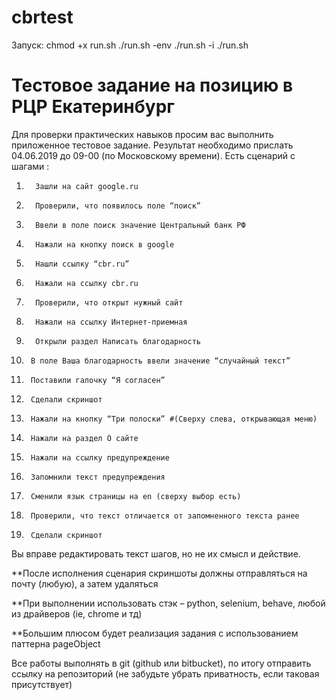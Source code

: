 # cbrtest

Запуск:
  chmod +x run.sh
  ./run.sh -env
  ./run.sh -i
  ./run.sh

# Тестовое задание на позицию в РЦР Екатеринбург

Для проверки практических навыков просим вас выполнить приложенное тестовое задание. Результат необходимо прислать 04.06.2019 до 09-00 (по Московскому времени).
Есть сценарий с шагами :

1.       Зашли на сайт google.ru
2.       Проверили, что появилось поле “поиск”

3.       Ввели в поле поиск значение Центральный банк РФ
4.       Нажали на кнопку поиск в google
5.       Нашли ссылку “cbr.ru”
6.       Нажали на ссылку cbr.ru

7.       Проверили, что открыт нужный сайт
8.       Нажали на ссылку Интернет-приемная
9.       Открыли раздел Написать благодарность

10.      В поле Ваша благодарность ввели значение “случайный текст”
11.      Поставили галочку “Я согласен”
12.      Сделали скриншот

13.      Нажали на кнопку “Три полоски” #(Сверху слева, открывающая меню)
14.      Нажали на раздел О сайте
15.      Нажали на ссылку предупреждение
16.      Запомнили текст предупреждения
17.      Сменили язык страницы на en (сверху выбор есть)
18.      Проверили, что текст отличается от запомненного текста ранее
19.      Сделали скриншот

Вы вправе редактировать текст шагов, но не их смысл и действие.

**После исполнения сценария скриншоты должны отправляться на почту (любую), а затем удаляться

**При выполнении использовать стэк – python, selenium, behave, любой из драйверов (ie, chrome и тд)

**Большим плюсом будет реализация задания с использованием паттерна pageObject

Все работы выполнять в git (github или bitbucket), по итогу отправить ссылку на репозиторий (не забудьте убрать приватность, если таковая присутствует)

